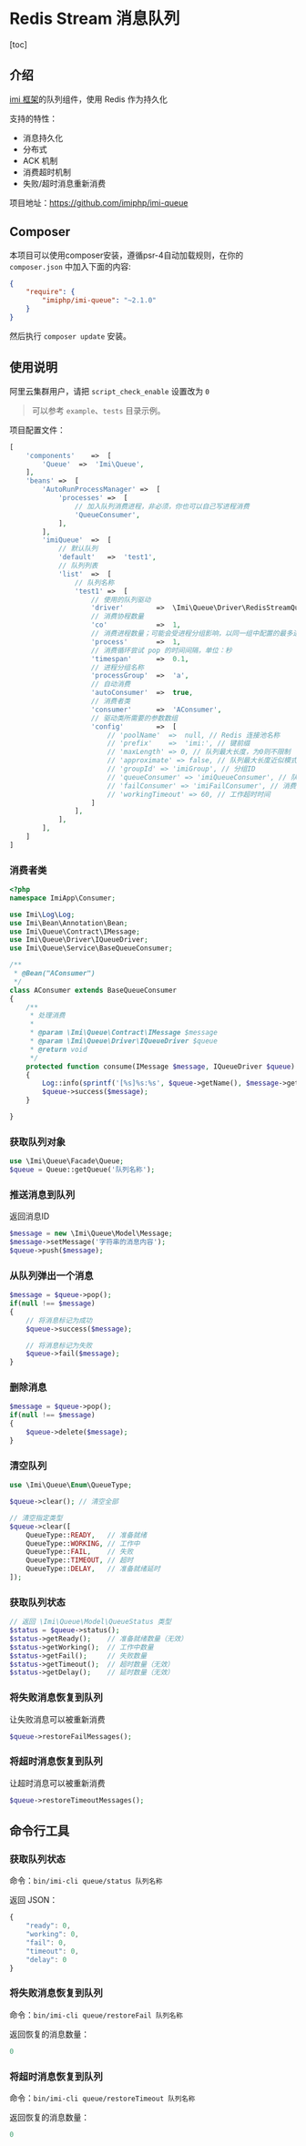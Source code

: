 # Redis Stream 消息队列

[toc]


## 介绍

[imi 框架](https://github.com/imiphp/imi)的队列组件，使用 Redis 作为持久化

支持的特性：

- 消息持久化
- 分布式
- ACK 机制
- 消费超时机制
- 失败/超时消息重新消费

项目地址：<https://github.com/imiphp/imi-queue>

## Composer

本项目可以使用composer安装，遵循psr-4自动加载规则，在你的 `composer.json` 中加入下面的内容:

```json
{
    "require": {
        "imiphp/imi-queue": "~2.1.0"
    }
}
```

然后执行 `composer update` 安装。

## 使用说明

阿里云集群用户，请把 `script_check_enable` 设置改为 `0`

> 可以参考 `example`、`tests` 目录示例。

项目配置文件：

```php
[
    'components'    =>  [
        'Queue'  =>  'Imi\Queue',
    ],
    'beans' =>  [
        'AutoRunProcessManager' =>  [
            'processes' =>  [
                // 加入队列消费进程，非必须，你也可以自己写进程消费
                'QueueConsumer',
            ],
        ],
        'imiQueue'  =>  [
            // 默认队列
            'default'   =>  'test1',
            // 队列列表
            'list'  =>  [
                // 队列名称
                'test1' =>  [
                    // 使用的队列驱动
                    'driver'        =>  \Imi\Queue\Driver\RedisStreamQueueDriver::class,
                    // 消费协程数量
                    'co'            =>  1,
                    // 消费进程数量；可能会受进程分组影响，以同一组中配置的最多进程数量为准
                    'process'       =>  1,
                    // 消费循环尝试 pop 的时间间隔，单位：秒
                    'timespan'      =>  0.1,
                    // 进程分组名称
                    'processGroup'  =>  'a',
                    // 自动消费
                    'autoConsumer'  =>  true,
                    // 消费者类
                    'consumer'      =>  'AConsumer',
                    // 驱动类所需要的参数数组
                    'config'        =>  [
                        // 'poolName'  =>  null, // Redis 连接池名称
                        // 'prefix'    =>  'imi:', // 键前缀
                        // 'maxLength' => 0, // 队列最大长度，为0则不限制
                        // 'approximate' => false, // 队列最大长度近似模式
                        // 'groupId' => 'imiGroup', // 分组ID
                        // 'queueConsumer' => 'imiQueueConsumer', // 队列消费者
                        // 'failConsumer' => 'imiFailConsumer', // 消费失败后消息转移的目标消费者
                        // 'workingTimeout' => 60, // 工作超时时间
                    ]
                ],
            ],
        ],
    ]
]
```

### 消费者类

```php
<?php
namespace ImiApp\Consumer;

use Imi\Log\Log;
use Imi\Bean\Annotation\Bean;
use Imi\Queue\Contract\IMessage;
use Imi\Queue\Driver\IQueueDriver;
use Imi\Queue\Service\BaseQueueConsumer;

/**
 * @Bean("AConsumer")
 */
class AConsumer extends BaseQueueConsumer
{
    /**
     * 处理消费
     * 
     * @param \Imi\Queue\Contract\IMessage $message
     * @param \Imi\Queue\Driver\IQueueDriver $queue
     * @return void
     */
    protected function consume(IMessage $message, IQueueDriver $queue): void
    {
        Log::info(sprintf('[%s]%s:%s', $queue->getName(), $message->getMessageId(), $message->getMessage()));
        $queue->success($message);
    }

}
```

### 获取队列对象

```php
use \Imi\Queue\Facade\Queue;
$queue = Queue::getQueue('队列名称');
```

### 推送消息到队列

返回消息ID

```php
$message = new \Imi\Queue\Model\Message;
$message->setMessage('字符串的消息内容');
$queue->push($message);
```

### 从队列弹出一个消息

```php
$message = $queue->pop();
if(null !== $message)
{
    // 将消息标记为成功
    $queue->success($message);

    // 将消息标记为失败
    $queue->fail($message);
}
```

### 删除消息

```php
$message = $queue->pop();
if(null !== $message)
{
    $queue->delete($message);
}
```

### 清空队列

```php
use \Imi\Queue\Enum\QueueType;

$queue->clear(); // 清空全部

// 清空指定类型
$queue->clear([
    QueueType::READY,   // 准备就绪
    QueueType::WORKING, // 工作中
    QueueType::FAIL,    // 失败
    QueueType::TIMEOUT, // 超时
    QueueType::DELAY,   // 准备就绪延时
]);
```

### 获取队列状态

```php
// 返回 \Imi\Queue\Model\QueueStatus 类型
$status = $queue->status();
$status->getReady();    // 准备就绪数量（无效）
$status->getWorking();  // 工作中数量
$status->getFail();     // 失败数量
$status->getTimeout();  // 超时数量（无效）
$status->getDelay();    // 延时数量（无效）
```

### 将失败消息恢复到队列

让失败消息可以被重新消费

```php
$queue->restoreFailMessages();
```

### 将超时消息恢复到队列

让超时消息可以被重新消费

```php
$queue->restoreTimeoutMessages();
```

## 命令行工具

### 获取队列状态

命令：`bin/imi-cli queue/status 队列名称`

返回 JSON：

```js
{
    "ready": 0,
    "working": 0,
    "fail": 0,
    "timeout": 0,
    "delay": 0
}
```

### 将失败消息恢复到队列

命令：`bin/imi-cli queue/restoreFail 队列名称`

返回恢复的消息数量：

```js
0
```

### 将超时消息恢复到队列

命令：`bin/imi-cli queue/restoreTimeout 队列名称`

返回恢复的消息数量：

```js
0
```
